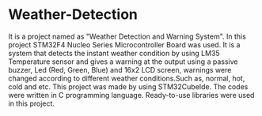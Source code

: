 # Weather-Detection
It is a project named as "Weather Detection and Warning System". In this project STM32F4 Nucleo Series Microcontroller Board was used. It is a system that detects the instant weather condition by using LM35 Temperature sensor and gives a warning at the output using a passive buzzer, Led (Red, Green, Blue) and 16x2 LCD screen, warnings were changed according to different weather conditions.Such as, normal, hot, cold and etc. This project was made by using STM32CubeIde. The codes were written in C programming language. Ready-to-use libraries were used in this project. 
